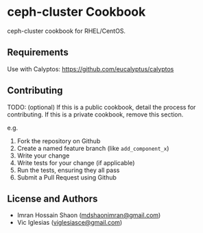 ceph-cluster Cookbook
=====================

ceph-cluster cookbook for RHEL/CentOS.


Requirements
------------
Use with Calyptos: https://github.com/eucalyptus/calyptos


Contributing
------------
TODO: (optional) If this is a public cookbook, detail the process for contributing. If this is a private cookbook, remove this section.

e.g.
1. Fork the repository on Github
2. Create a named feature branch (like `add_component_x`)
3. Write your change
4. Write tests for your change (if applicable)
5. Run the tests, ensuring they all pass
6. Submit a Pull Request using Github

License and Authors
-------------------
* Imran Hossain Shaon (mdshaonimran@gmail.com)
* Vic Iglesias (viglesiasce@gmail.com)
